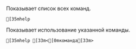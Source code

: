 Показывает список всех команд.
```ansi
[35mhelp
```
Показывает использование указанной команды.
```ansi
[35mhelp [33m<[0mкоманда[33m>
```